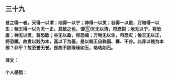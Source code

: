 ## 三十九

#### 昔之得一者，天得一以清；地得一以宁；神得一以灵；谷得一以盈，万物得一以生；候王得一以为天一正。其致之也，谓⑤天无以清，将恐裂；地无以宁，将恐废；神无以灵，将恐歇；谷无以盈，将恐竭；万物无以生，将恐灭；候王无以正，将恐蹶。故贵以贱为本，高以下为基。是以候王自称孤、寡、不谷。此非以贱为本邪？非乎？故至誉无誉。是故不欲琭琭如玉，珞珞如石。

#### 译文：

#### 个人感悟：